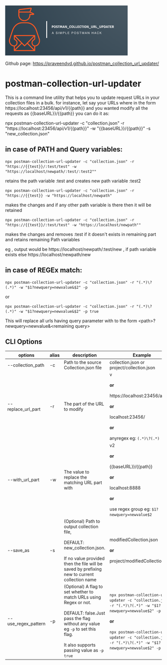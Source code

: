 
![logo](https://github.com/praveendvd/postman_collection_url_updater/raw/master/logo/logo.png)

Github page: https://praveendvd.github.io/postman_collection_url_updater/

# postman-collection-url-updater

This is a command line utility that helps you to update request URLs in your collection files in a bulk. for instance, let say your URLs where in the form https://localhost:23456/api/v1/{{path}} and you wanted modify all the requests as {{baseURL}}/{{path}} you can do it as:

npx postman-collection-url-updater -c "collection.json" -r "https://localhost:23456/api/v1/{{path}}" -w "{{baseURL}}/{{path}}" -s "new_collection.json"

## in case of PATH and Query variables:

    npx postman-collection-url-updater -c "collection.json" -r "https://{{test}}/:test/test" -w "https://localhost/newpath/:test/:test2""

retains the path variable :test and creates new path variable :test2

    npx postman-collection-url-updater -c "collection.json" -r "https://{{test}} -w "https://localhost/newpath"

makes the changes and if any other path variable is there then it will be retained

    npx postman-collection-url-updater -c "collection.json" -r "https://{{test}}/:test/test" -w "https://localhost/newpath""

makes the changes and removes :test if it doesn't exists in remaining part and retains remaining Path variables

eg , output would be https://localhost/newpath/:test/new , if path variable exists else https://localhost/newpath/new

## in case of REGEx match:

    npx postman-collection-url-updater -c "collection.json" -r "(.*)\?(.*)" -w "$1?newquery=newvalue&$2" -p 

or

    npx postman-collection-url-updater -c "collection.json" -r "(.*)\?(.*)" -w "$1?newquery=newvalue&$2" -p true

This will replace all urls having query parameter with to the form  \<path\>?newquery=newvalue&\<remaining query>


## CLI Options

  

| options | alias | description | Example |
|--|--|-- |--|
| --collection_path | -c | Path to the source Collection.json file | collection.json or project/collection.json|
| --replace_url_part| -r | The part of the URL to modify | v<br><br>**or**<br><br>https://localhost:23456/api/v1/<br><br>**or**<br><br>localhost:23456/<br><br>**or**<br><br>anyregex eg: `(.*)\?(.*)`|
| --with_url_part| -w| The value to replace the matching URL part with| v2 <br><br>**or**<br><br> {{baseURL}}/{{path}}<br><br>**or**<br><br>localhost:8888<br><br>**or**<br><br>use regex group eg: `$1?newquery=newvalue$2`|
| --save_as| -s | (Optional) Path to output collection file,<br><br>DEFAULT: new_collection.json.<br><br>If no value provided then the file will be saved by prefixing new to current collection name | modifiedCollection.json<br><br>**or**<br><br>project/modifiedCollection.json|
| --use_regex_pattern| -p | (Optional) A flag to set whether to match URLs using Regex or not. <br><br>DEFAULT: false.Just pass the flag without any value eg `-p` to set this flag. <br><br>It also supports passing value as `-p true` |`npx postman-collection-url-updater -c "collection.json" -r "(.*)\?(.*)" -w "$1?newquery=newvalue$2" -p` <br><br>**or**<br><br>`npx postman-collection-url-updater -c "collection.json" -r "(.*)\?(.*)" -w "$1?newquery=newvalue$2" -p true`|